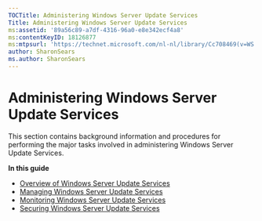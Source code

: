 ```yaml
---
TOCTitle: Administering Windows Server Update Services
Title: Administering Windows Server Update Services
ms:assetid: '89a56c89-a7df-4316-96a0-e8e342ecf4a8'
ms:contentKeyID: 18126877
ms:mtpsurl: 'https://technet.microsoft.com/nl-nl/library/Cc708469(v=WS.10)'
author: SharonSears
ms.author: SharonSears
---
```


Administering Windows Server Update Services
============================================

This section contains background information and procedures for performing the major tasks involved in administering Windows Server Update Services.

**In this guide**

-   [Overview of Windows Server Update Services](https://technet.microsoft.com/10f776a2-8e7c-491c-832c-7f0c2be39cfe)
-   [Managing Windows Server Update Services](https://technet.microsoft.com/4b87c0d7-6bb2-42fe-b868-8c099b693c88)
-   [Monitoring Windows Server Update Services](https://technet.microsoft.com/07a90b4e-c06e-44ae-8606-4bd6b6656cb1)
-   [Securing Windows Server Update Services](https://technet.microsoft.com/f119b789-8d09-4e0e-8844-3d7c515be165)
